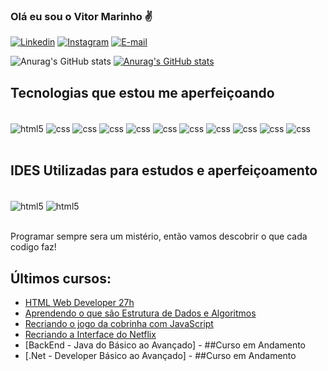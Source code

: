 
### Olá eu sou o Vitor Marinho ✌️

[![Linkedin](https://img.shields.io/badge/LinkedIn-0077B5?style=for-the-badge&logo=linkedin&logoColor=white)](https://www.linkedin.com/in/vitor-marinho/)
[![Instagram](https://img.shields.io/badge/Instagram-E4405F?style=for-the-badge&logo=instagram&logoColor=white)](https://www.instagram.com/viitor_maarinho/)
[![E-mail](https://img.shields.io/badge/Gmail-D14836?style=for-the-badge&logo=gmail&logoColor=white)](https://www.instagram.com/viitor_maarinho/)


![Anurag's GitHub stats](https://github-readme-stats.vercel.app/api?username=VitorSMarinho&show_icons=true&theme=dark)
[![Anurag's GitHub stats](https://github-readme-stats.vercel.app/api?username=VitorSMarinho)](https://github.com/VitorSMarinho/github-readme-stats)

## Tecnologias que estou me aperfeiçoando

<div style="display: inline_black"><br/>
    <img align="center" alt="html5" src="https://img.shields.io/badge/HTML5-E34F26?style=for-the-badge&logo=html5&logoColor=white" />
    <img align="center" alt="css" src="https://img.shields.io/badge/CSS3-1572B6?style=for-the-badge&logo=css3&logoColor=white" />
    <img align="center" alt="css" src="https://img.shields.io/badge/JavaScript-F7DF1E?style=for-the-badge&logo=javascript&logoColor=black" />
    <img align="center" alt="css" src="https://img.shields.io/badge/React-20232A?style=for-the-badge&logo=react&logoColor=61DAFB" />
    <img align="center" alt="css" src="https://img.shields.io/badge/Bootstrap-563D7C?style=for-the-badge&logo=bootstrap&logoColor=white" />
    <img align="center" alt="css" src="https://img.shields.io/badge/Swift-FA7343?style=for-the-badge&logo=swift&logoColor=white" />
    <img align="center" alt="css" src="https://img.shields.io/badge/Java-ED8B00?style=for-the-badge&logo=openjdk&logoColor=white" />
    <img align="center" alt="css" src="https://img.shields.io/badge/.NET-5C2D91?style=for-the-badge&logo=.net&logoColor=white" />
    <img align="center" alt="css" src="https://img.shields.io/badge/PHP-777BB4?style=for-the-badge&logo=php&logoColor=white" />
    <img align="center" alt="css" src="https://img.shields.io/badge/MySQL-005C84?style=for-the-badge&logo=mysql&logoColor=white" />
    <img align="center" alt="css" src="https://img.shields.io/badge/Oracle-F80000?style=for-the-badge&logo=Oracle&logoColor=white" />  
    
</div><br/>

## IDES Utilizadas para estudos e aperfeiçoamento
<div style="display: inline_black"><br/>
    <img align="center" alt="html5" src="https://img.shields.io/badge/Visual_Studio-5C2D91?style=for-the-badge&logo=visual%20studio&logoColor=white" />
    <img align="center" alt="html5" src="https://img.shields.io/badge/Eclipse-2C2255?style=for-the-badge&logo=eclipse&logoColor=white" />

</div><br/>

Programar sempre sera um mistério, então vamos descobrir o que cada codigo faz!

## Últimos cursos:
- [HTML Web Developer 27h](https://www.dio.me/certificate/729CEA7C/share)<br/>
- [Aprendendo o que são Estrutura de Dados e Algoritmos](https://www.dio.me/certificate/A06971BC/share)<br/>
- [Recriando o jogo da cobrinha com JavaScript](https://www.dio.me/certificate/3408B04B/share)<br/>
- [Recriando a Interface do Netflix](https://www.dio.me/certificate/83169508/share)<br/>
- [BackEnd - Java do Básico ao Avançado] - ##Curso em Andamento
- [.Net - Developer Básico ao Avançado] - ##Curso em Andamento

